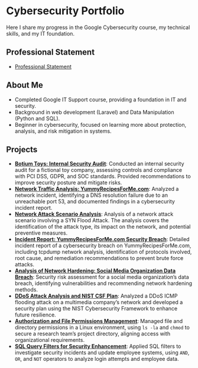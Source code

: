 # Cybersecurity Portfolio

Here I share my progress in the Google Cybersecurity course, my technical skills, and my IT foundation.

## Professional Statement
- [Professional Statement](professional_statement.md)

## About Me
- Completed Google IT Support course, providing a foundation in IT and security.
- Background in web development (Laravel) and Data Manipulation (Python and SQL).
- Beginner in cybersecurity, focused on learning more about protection, analysis, and risk mitigation in systems.

## Projects
- **[Botium Toys: Internal Security Audit](botium_toys_securit_audit.md)**: Conducted an internal security audit for a fictional toy company, assessing controls and compliance with PCI DSS, GDPR, and SOC standards. Provided recommendations to improve security posture and mitigate risks.
- **[Network Traffic Analysis: YummyRecipesForMe.com](network_traffic_analysis_yummyrecipes.md)**: Analyzed a network incident, identifying a DNS resolution failure due to an unreachable port 53, and documented findings in a cybersecurity incident report.
- **[Network Attack Scenario Analysis](network_attack_scenario.md)**: Analysis of a network attack scenario involving a SYN Flood Attack. The analysis covers the identification of the attack type, its impact on the network, and potential preventive measures.
- **[Incident Report: YummyRecipesForMe.com Security Breach](yummyrecipesforme-incident-report.md)**: Detailed incident report of a cybersecurity breach on YummyRecipesForMe.com, including tcpdump network analysis, identification of protocols involved, root cause, and remediation recommendations to prevent brute force attacks.
- **[Analysis of Network Hardening: Social Media Organization Data Breach](socialmedia-security-assessment.md)**: Security risk assessment for a social media organization’s data breach, identifying vulnerabilities and recommending network hardening methods.
- **[DDoS Attack Analysis and NIST CSF Plan](ddos_attack_nist_csf_plan.md)**: Analyzed a DDoS ICMP flooding attack on a multimedia company’s network and developed a security plan using the NIST Cybersecurity Framework to enhance future resilience.
- **[Authorization and File Permissions Management](linux_file_permissions.md)**: Managed file and directory permissions in a Linux environment, using `ls -la` and `chmod` to secure a research team’s project directory, aligning access with organizational requirements.
- **[SQL Query Filters for Security Enhancement](sql_query_filters.md)**: Applied SQL filters to investigate security incidents and update employee systems, using `AND`, `OR`, and `NOT` operators to analyze login attempts and employee data.

